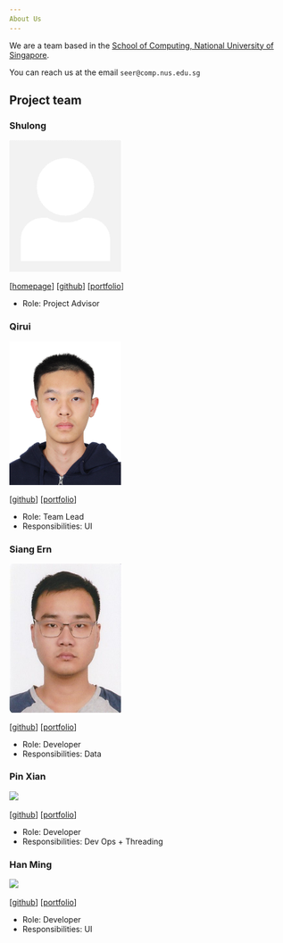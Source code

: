 ```yaml
---
About Us
---
```


We are a team based in the [School of Computing, National University of Singapore](http://www.comp.nus.edu.sg).

You can reach us at the email `seer@comp.nus.edu.sg`

## Project team

### Shulong

<img src="images/DreamerDragon.png" width="200px">

[[homepage](http://www.comp.nus.edu.sg/~damithch)]
[[github](https://github.com/DreamerDragon)]
[[portfolio](team/johndoe.md)]

* Role: Project Advisor

### Qirui

<img src="images/hhdqirui.jpg" width="200px">

[[github](https://github.com/hhdqirui)]
[[portfolio](team/johndoe.md)]

* Role: Team Lead
* Responsibilities: UI

### Siang Ern

<img src="images/siangernlow.png" width="200px">

[[github](http://github.com/siangernlow)] [[portfolio](team/johndoe.md)]

* Role: Developer
* Responsibilities: Data

### Pin Xian

<img src="images/johndoe.png" width="200px">

[[github](https://github.com/hopinxian)]
[[portfolio](team/johndoe.md)]

* Role: Developer
* Responsibilities: Dev Ops + Threading

### Han Ming

<img src="images/johndoe.png" width="200px">

[[github](https://github.com/KohHanMing)]
[[portfolio](team/johndoe.md)]

* Role: Developer
* Responsibilities: UI
